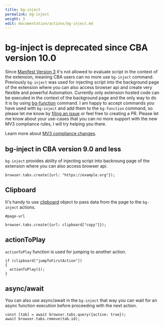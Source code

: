```yaml
---
title: bg-inject
permalink: bg-inject
weight: 3
edit: documentation/actions/bg-inject.md
---
```


# bg-inject is deprecated since CBA version 10.0

Since [Manifest Version 3](https://developer.chrome.com/docs/extensions/develop/migrate/improve-security#remove-execution-of-strings) it's
not allowed to evaluate script in the context of the extension, meaning CBA users can no more use `bg-inject` command. Previously `bg-inject` was used for injecting script into the background page of the extension where you can also access browser api and create very flexible and powerful Automation.
Currently only extension hosted code can be executed in the context of the background page and the only way to do it is by using [bg-function](/bg-function) command. I am happy to accept commands you have used with `bg-inject` and add them to the `bg-function` command, so please let me know by
[filing an issue](https://github.com/browser-automation/cba/issues) or feel free to creating a PR. Please let me know about your use-cases that you can
no more support with the new MV3 compliance rules, I will try helping you there.

Learn more about [MV3 compliance changes](/mv3).

## bg-inject in CBA version 9.0 and less

`bg-inject` provides ability of injecting script into backroung page of the
extension where you can also access browser api.

<div data-example="bg-inject">

```
browser.tabs.create({url: "https://example.org"});
```
</div>

## Clipboard

It's handy to use [clipboard](/clipboard) object to pass data from the page to
the `bg-inject` actions.

<div data-example="copy">

```
#page-url
```
</div>

<div data-example="bg-inject">

```
browser.tabs.create({url: clipboard["copy"]});
```
</div>

## actionToPlay

`actionToPlay` function is used for jumping to another action.

<div data-example="bg-inject">

```
if (clipboard["jumpToFirstAction"])
{
  actionToPlay(1);
}
```
</div>

## async/await

You can also use async/await in the `bg-inject` that way you can wait for an
async function execution before proceeding with the next action.

<div data-example="bg-inject">

```
const [tab] = await browser.tabs.query({active: true});
await browser.tabs.remove(tab.id);
```
</div>
